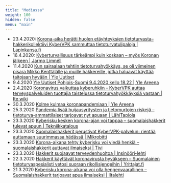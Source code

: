 ```yaml
---
title: "Mediassa"
weight: 100
hidden: false
menu: "main"
---
```


* 23.4.2020: [Korona-aika herätti huolen etäyhteyksien tietoturvasta– hakkerikollektiivi KyberVPK sammuttaa tietoturvatulipaloja | Lapinkansa.fi](https://www.lapinkansa.fi/korona-aika-heratti-huolen-etayhteyksien-tietoturv/804756)
* 16.4.2020: [Kyberturvallisuus tärkeämpi kuin koskaan – myös Koronan jälkeen | Jarmo Limnéll](https://puheenvuoro.uusisuomi.fi/jarno-limnell/kyberturvallisuus-tarkeampi-kuin-koskaan-myos-koronan-jalkeen/)
* 11.4.2020 [Kun sairaalaan tehtiin tietoturvahyökkäys, se oli viimeinen pisara Mikko Kenttälälle ja muille hakkereille, jotka haluavat käyttää taitojaan hyvään | Yle Uutiset](https://yle.fi/uutiset/3-11296321)
* 9.4.2020 [Yle Uutiset Pohjois-Suomi 9.4.2020 kello 18.22 | Yle Areena](https://areena.yle.fi/1-50498753)
* 2.4.2020 [Koronavirus vaikuttaa kyberuhkiin - KyberVPK auttaa terveyspalveluiden tuottajia taistelussa tietoturvahyökkäyksiä vastaan | Ite wiki](https://www.itewiki.fi/blog/2020/04/koronavirus-vaikuttaa-kyberuhkiin-kybervpk-auttaa-terveyspalveluiden-tuottajia-taistelussa-tietoturvahyokkayksia-vastaan/)
* 30.3.2020 [Kolme kulmaa koronapandemiaan | Yle Areena](https://areena.yle.fi/1-50471923)
* 25.3.2020 [Pandemia lisää huijausyritysten ja tietomurtojen riskejä – tietoturva-ammattilaiset tarjoavat nyt apuaan | LähiTapiola](https://www.lahitapiola.fi/tietoa-lahitapiolasta/uutishuone/blogit/blogit/blogi/1509563481536)
* 23.3.2020 [Kyberisku kesken korona-ajan voi tappaa – suomalaishakkerit tulevat apuun | Tekniikkatalous](https://www.tekniikkatalous.fi/uutiset/tt/d1776c5f-055f-4805-b25d-033d41b2720a?)
* 23.3.2020 [Suomalaishakkerit perustivat KyberVPK-palvelun: rientää auttamaan suurimmassa hädässä | Mikrobitti](https://www.mikrobitti.fi/uutiset/mb/cc0eff62-0244-4eb6-afed-ebc146d8c7e7)
* 23.3.2020 [Korona-aikana tehty kyberisku voi viedä henkiä – suomalaishakkerit auttavat ilmaiseksi | Tivi](https://www.tivi.fi/uutiset/tv/fe18f818-33a2-4cef-8879-aa3d942655fc?)
* 23.3.2020 [Hakkerit suojaavat terveydenhuoltoa | Insinööri-lehti](https://insinoori-lehti.fi/artikkelit/hakkerit-suojaavat-terveydenhuoltoa/)
* 22.3.2020 [Hakkerit käyttävät koronavirusta hyväkseen – Suomalainen tietoturvaspesialisti vetosi suoraan rikollisjengeihin | Yrittajat.fi](https://www.yrittajat.fi/uutiset/622374-hakkerit-kayttavat-koronavirusta-hyvakseen-suomalainen-tietoturvaspesialisti-vetosi)
* 21.3.2020 [Kyberisku korona-aikana voi olla hengenvaarallinen – Suomalaishakkerit tarjoavat apua ilmaiseksi | Iltalehti](https://www.iltalehti.fi/digiuutiset/a/c56d3fb5-d0cd-4138-a023-cc1ca25f1420)